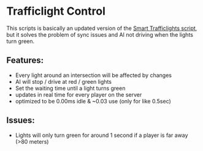 # Trafficlight Control

This scripts is basically an updated version of the [Smart Trafficlights script](https://forum.cfx.re/t/release-smarttrafficlights-server-side-smart-traffic-lights-v1-00/492770), but it solves the problem of sync issues and AI not driving when the lights turn green.

## Features:
- Every light around an intersection will be affected by changes
- AI will stop / drive at red / green lights
- Set the waiting time until a light turns green
- updates in real time for every player on the server
- optimized to be 0.00ms idle & ~0.03 use (only for like 0.5sec)

## Issues:
- Lights will only turn green for around 1 second if a player is far away (>80 meters)